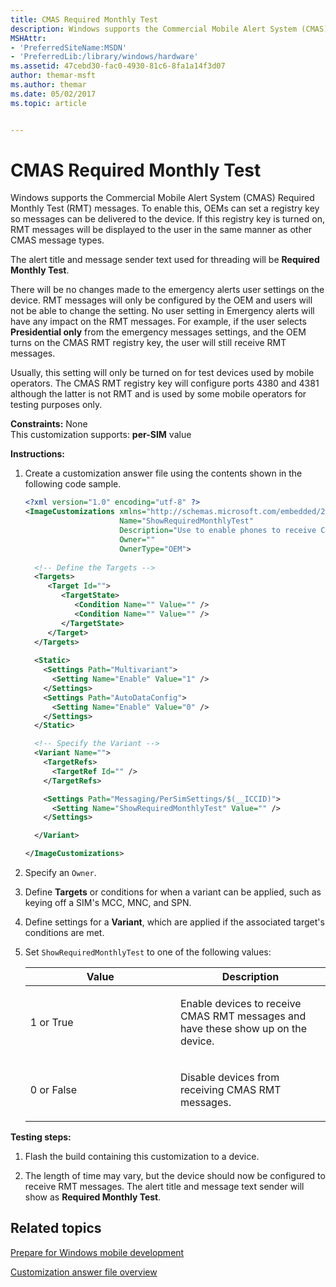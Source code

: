 ```yaml
---
title: CMAS Required Monthly Test
description: Windows supports the Commercial Mobile Alert System (CMAS) Required Monthly Test (RMT) messages. To enable this, OEMs can set a registry key so messages can be delivered to the device.
MSHAttr:
- 'PreferredSiteName:MSDN'
- 'PreferredLib:/library/windows/hardware'
ms.assetid: 47cebd30-fac0-4930-81c6-8fa1a14f3d07
author: themar-msft
ms.author: themar
ms.date: 05/02/2017
ms.topic: article


---
```


# CMAS Required Monthly Test


Windows supports the Commercial Mobile Alert System (CMAS) Required Monthly Test (RMT) messages. To enable this, OEMs can set a registry key so messages can be delivered to the device. If this registry key is turned on, RMT messages will be displayed to the user in the same manner as other CMAS message types.

The alert title and message sender text used for threading will be **Required Monthly Test**.

There will be no changes made to the emergency alerts user settings on the device. RMT messages will only be configured by the OEM and users will not be able to change the setting. No user setting in Emergency alerts will have any impact on the RMT messages. For example, if the user selects **Presidential only** from the emergency messages settings, and the OEM turns on the CMAS RMT registry key, the user will still receive RMT messages.

Usually, this setting will only be turned on for test devices used by mobile operators. The CMAS RMT registry key will configure ports 4380 and 4381 although the latter is not RMT and is used by some mobile operators for testing purposes only.

<a href="" id="constraints---none"></a>**Constraints:** None  
This customization supports: **per-SIM** value

<a href="" id="instructions-"></a>**Instructions:**  
1.  Create a customization answer file using the contents shown in the following code sample.

    ```XML
    <?xml version="1.0" encoding="utf-8" ?>  
    <ImageCustomizations xmlns="http://schemas.microsoft.com/embedded/2004/10/ImageUpdate"  
                         Name="ShowRequiredMonthlyTest"  
                         Description="Use to enable phones to receive CMAS RMT messages."  
                         Owner=""  
                         OwnerType="OEM"> 
      
      <!-- Define the Targets --> 
      <Targets>
         <Target Id="">
            <TargetState>
               <Condition Name="" Value="" />
               <Condition Name="" Value="" />
            </TargetState>
         </Target>
      </Targets>
      
      <Static>
        <Settings Path="Multivariant">
          <Setting Name="Enable" Value="1" />
        </Settings>
        <Settings Path="AutoDataConfig">
          <Setting Name="Enable" Value="0" />
        </Settings>
      </Static>

      <!-- Specify the Variant -->
      <Variant Name=""> 
        <TargetRefs>
          <TargetRef Id="" /> 
        </TargetRefs>

        <Settings Path="Messaging/PerSimSettings/$(__ICCID)">  
          <Setting Name="ShowRequiredMonthlyTest" Value="" />             
        </Settings>  

      </Variant>

    </ImageCustomizations>
    ```

2.  Specify an `Owner`.

3.  Define **Targets** or conditions for when a variant can be applied, such as keying off a SIM's MCC, MNC, and SPN.

4.  Define settings for a **Variant**, which are applied if the associated target's conditions are met.

5.  Set `ShowRequiredMonthlyTest` to one of the following values:

    <table>
    <colgroup>
    <col width="50%" />
    <col width="50%" />
    </colgroup>
    <thead>
    <tr class="header">
    <th>Value</th>
    <th>Description</th>
    </tr>
    </thead>
    <tbody>
    <tr class="odd">
    <td><p>1 or True</p></td>
    <td><p>Enable devices to receive CMAS RMT messages and have these show up on the device.</p></td>
    </tr>
    <tr class="even">
    <td><p>0 or False</p></td>
    <td><p>Disable devices from receiving CMAS RMT messages.</p></td>
    </tr>
    </tbody>
    </table>

     

<a href="" id="testing-steps-"></a>**Testing steps:**  
1.  Flash the build containing this customization to a device.

2.  The length of time may vary, but the device should now be configured to receive RMT messages. The alert title and message text sender will show as **Required Monthly Test**.

## Related topics

[Prepare for Windows mobile development](https://docs.microsoft.com/en-us/windows-hardware/manufacture/mobile/preparing-for-windows-mobile-development)

[Customization answer file overview](https://docs.microsoft.com/en-us/windows-hardware/customize/mobile/mcsf/customization-answer-file)
